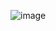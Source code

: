 ![image](https://github.com/kyoungminSong/Kyoungmin_week05/assets/162668642/5d4d2bb6-00bf-47e6-856e-010b701a607a)
